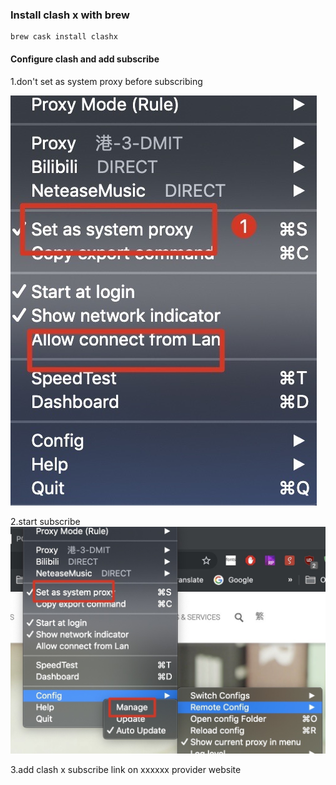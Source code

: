 ### Install clash x with brew
```shell script
brew cask install clashx
```
#### Configure clash and add subscribe
1.don't set as system proxy before subscribing

![avatar](img/2019-09-27%2012.38.13.jpg)

2.start subscribe
![avatar](img/2019-09-27%2012.41.13.jpg)

3.add clash x subscribe link on xxxxxx provider website